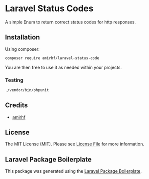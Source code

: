 # Laravel Status Codes

A simple Enum to return correct status codes for http responses.

## Installation

Using composer:

```bash
composer require amirhf/laravel-status-code
```

You are then free to use it as needed within your projects.

### Testing

```bash
./vendor/bin/phpunit  
```

## Credits

-   [amirhf](https://github.com/amirhf)

## License

The MIT License (MIT). Please see [License File](LICENSE.md) for more information.

## Laravel Package Boilerplate

This package was generated using the [Laravel Package Boilerplate](https://laravelpackageboilerplate.com).
